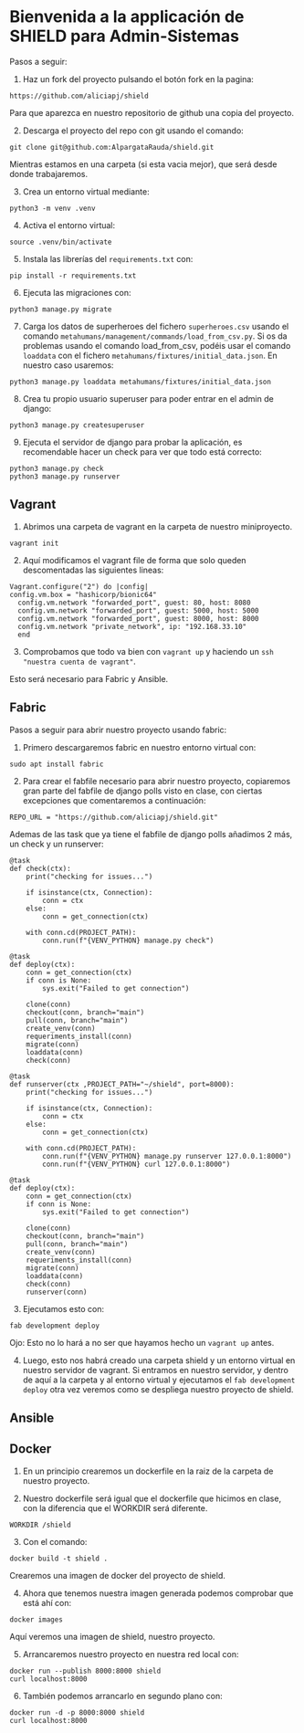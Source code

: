 # Bienvenida a la applicación de SHIELD para Admin-Sistemas

Pasos a seguir:
1. Haz un fork del proyecto pulsando el botón fork en la pagina:

```
https://github.com/aliciapj/shield
```
Para que aparezca en nuestro repositorio de github una copia del proyecto.

2. Descarga el proyecto del repo con git usando el comando:

```
git clone git@github.com:AlpargataRauda/shield.git
```
Mientras estamos en una carpeta (si esta vacia mejor), que será desde donde trabajaremos.

3. Crea un entorno virtual mediante:
```
python3 -m venv .venv
```

4. Activa el entorno virtual:
```
source .venv/bin/activate
```

5. Instala las librerías del `requirements.txt` con:
```
pip install -r requirements.txt
```

6. Ejecuta las migraciones con:
```
python3 manage.py migrate
```

7. Carga los datos de superheroes del fichero `superheroes.csv` usando el comando `metahumans/management/commands/load_from_csv.py`. Si os da problemas usando el comando load_from_csv, podéis usar el comando ``loaddata`` con el fichero `metahumans/fixtures/initial_data.json`. En nuestro caso usaremos:
```
python3 manage.py loaddata metahumans/fixtures/initial_data.json
```

8. Crea tu propio usuario superuser para poder entrar en el admin de django:
```
python3 manage.py createsuperuser
```

9. Ejecuta el servidor de django para probar la aplicación, es recomendable hacer un check para ver que todo está correcto:
```
python3 manage.py check
python3 manage.py runserver
```

## Vagrant

1. Abrimos una carpeta de vagrant en la carpeta de nuestro miniproyecto.
```
vagrant init
```

2. Aquí modificamos el vagrant file de forma que solo queden descomentadas las siguientes lineas:
```
Vagrant.configure("2") do |config|
config.vm.box = "hashicorp/bionic64"
  config.vm.network "forwarded_port", guest: 80, host: 8080
  config.vm.network "forwarded_port", guest: 5000, host: 5000
  config.vm.network "forwarded_port", guest: 8000, host: 8000
  config.vm.network "private_network", ip: "192.168.33.10"
  end
```

3. Comprobamos que todo va bien con ``vagrant up`` y haciendo un ``ssh "nuestra cuenta de vagrant"``.

Esto será necesario para Fabric y Ansible.

## Fabric 

Pasos a seguir para abrir nuestro proyecto usando fabric:

1. Primero descargaremos fabric en nuestro entorno virtual con:
```
sudo apt install fabric
```

2. Para crear el fabfile necesario para abrir nuestro proyecto, copiaremos gran parte del fabfile de django polls visto en clase, con ciertas excepciones que comentaremos a continuación:
```
REPO_URL = "https://github.com/aliciapj/shield.git"
```
Ademas de las task que ya tiene el fabfile de django polls añadimos 2 más, un check y un runserver:
```
@task
def check(ctx):
    print("checking for issues...")

    if isinstance(ctx, Connection):
        conn = ctx
    else:
        conn = get_connection(ctx)

    with conn.cd(PROJECT_PATH):
        conn.run(f"{VENV_PYTHON} manage.py check")

@task
def deploy(ctx):
    conn = get_connection(ctx)
    if conn is None:
        sys.exit("Failed to get connection")

    clone(conn)
    checkout(conn, branch="main")
    pull(conn, branch="main")
    create_venv(conn)
    requeriments_install(conn)
    migrate(conn)
    loaddata(conn)
    check(conn)

@task
def runserver(ctx ,PROJECT_PATH="~/shield", port=8000):
    print("checking for issues...")

    if isinstance(ctx, Connection):
        conn = ctx
    else:
        conn = get_connection(ctx)

    with conn.cd(PROJECT_PATH):
        conn.run(f"{VENV_PYTHON} manage.py runserver 127.0.0.1:8000")
        conn.run(f"{VENV_PYTHON} curl 127.0.0.1:8000")

@task
def deploy(ctx):
    conn = get_connection(ctx)
    if conn is None:
        sys.exit("Failed to get connection")

    clone(conn)
    checkout(conn, branch="main")
    pull(conn, branch="main")
    create_venv(conn)
    requeriments_install(conn)
    migrate(conn)
    loaddata(conn)
    check(conn)
    runserver(conn)
```

3. Ejecutamos esto con:
```
fab development deploy
```
Ojo: Esto no lo hará a no ser que hayamos hecho un ``vagrant up`` antes. 

4. Luego, esto nos habrá creado una carpeta shield y un entorno virtual en nuestro servidor de vagrant. Si entramos en nuestro servidor, y dentro de aquí a la carpeta y al entorno virtual y ejecutamos el ``fab development deploy`` otra vez veremos como se despliega nuestro proyecto de shield.

## Ansible 

## Docker

1. En un principio crearemos un dockerfile en la raiz de la carpeta de nuestro proyecto.

2. Nuestro dockerfile será igual que el dockerfile que hicimos en clase, con la diferencia que el WORKDIR será diferente.
```
WORKDIR /shield
```

3. Con el comando: 
```
docker build -t shield .
``` 

Crearemos una imagen de docker del proyecto de shield.

4. Ahora que tenemos nuestra imagen generada podemos comprobar que está ahí con:
```
docker images
```
Aquí veremos una imagen de shield, nuestro proyecto.

5. Arrancaremos nuestro proyecto en nuestra red local con:
```
docker run --publish 8000:8000 shield
curl localhost:8000
```

6. También podemos arrancarlo en segundo plano con:
```
docker run -d -p 8000:8000 shield
curl localhost:8000
```